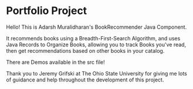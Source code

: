 # Portfolio Project

Hello! This is Adarsh Muralidharan's BookRecommender Java Component.

It recommends books using a Breadth-First-Search Algorithm, and uses Java Records to Organize Books, allowing you to track Books you've read, then get recommendations based on other books in your catalog.


There are Demos available in the src file!


Thank you to Jeremy Grifski at The Ohio State University for giving me lots of guidance and help throughout the development of this project.
